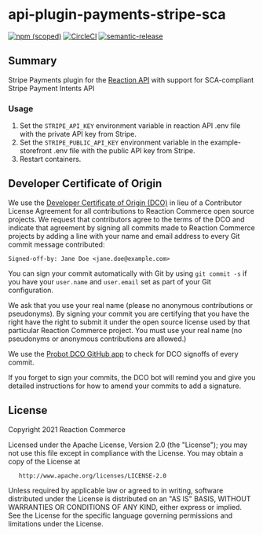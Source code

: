 # api-plugin-payments-stripe-sca

[![npm (scoped)](https://img.shields.io/npm/v/@reactioncommerce/api-plugin-payments-stripe-sca.svg)](https://www.npmjs.com/package/@reactioncommerce/api-plugin-payments-stripe-sca)
[![CircleCI](https://circleci.com/gh/reactioncommerce/api-plugin-payments-stripe-sca.svg?style=svg)](https://circleci.com/gh/reactioncommerce/api-plugin-payments-stripe-sca)
[![semantic-release](https://img.shields.io/badge/%20%20%F0%9F%93%A6%F0%9F%9A%80-semantic--release-e10079.svg)](https://github.com/semantic-release/semantic-release)

## Summary

Stripe Payments plugin for the [Reaction API](https://github.com/reactioncommerce/reaction) with support for SCA-compliant Stripe Payment Intents API

### Usage

1. Set the `STRIPE_API_KEY` environment variable in reaction API .env file with the private API key from Stripe.
2. Set the `STRIPE_PUBLIC_API_KEY` environment variable in the example-storefront .env file with the public API key from Stripe.
3. Restart containers.

## Developer Certificate of Origin
We use the [Developer Certificate of Origin (DCO)](https://developercertificate.org/) in lieu of a Contributor License Agreement for all contributions to Reaction Commerce open source projects. We request that contributors agree to the terms of the DCO and indicate that agreement by signing all commits made to Reaction Commerce projects by adding a line with your name and email address to every Git commit message contributed:
```
Signed-off-by: Jane Doe <jane.doe@example.com>
```

You can sign your commit automatically with Git by using `git commit -s` if you have your `user.name` and `user.email` set as part of your Git configuration.

We ask that you use your real name (please no anonymous contributions or pseudonyms). By signing your commit you are certifying that you have the right have the right to submit it under the open source license used by that particular Reaction Commerce project. You must use your real name (no pseudonyms or anonymous contributions are allowed.)

We use the [Probot DCO GitHub app](https://github.com/apps/dco) to check for DCO signoffs of every commit.

If you forget to sign your commits, the DCO bot will remind you and give you detailed instructions for how to amend your commits to add a signature.

## License

   Copyright 2021 Reaction Commerce

   Licensed under the Apache License, Version 2.0 (the "License");
   you may not use this file except in compliance with the License.
   You may obtain a copy of the License at

       http://www.apache.org/licenses/LICENSE-2.0

   Unless required by applicable law or agreed to in writing, software
   distributed under the License is distributed on an "AS IS" BASIS,
   WITHOUT WARRANTIES OR CONDITIONS OF ANY KIND, either express or implied.
   See the License for the specific language governing permissions and
   limitations under the License.
